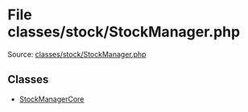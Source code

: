File classes/stock/StockManager.php
=========

Source: [classes/stock/StockManager.php](https://github.com/PrestaShop/PrestaShop/blob/1.5.6.3/classes/stock/StockManager.php)


Classes
-------

* [StockManagerCore](class.StockManagerCore.md)

